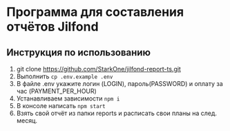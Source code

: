 Программа для составления отчётов Jilfond
=============
Инструкция по использованию
-------------
1.  git clone https://github.com/StarkOne/jilfond-report-ts.git
2.  Выполнить `cp .env.example .env`
3.  В файле .env укажите логин (LOGIN), пароль(PASSWORD) и оплату за час (PAYMENT_PER_HOUR)
4.  Устанавливаем зависимости `npm i`
5.  В консоле написать `npm start` 
6.  Взять свой отчёт из папки reports и расписать свои планы на след. месяц.